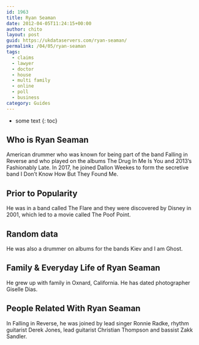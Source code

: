 ```yaml
---
id: 1963
title: Ryan Seaman
date: 2012-04-05T11:24:15+00:00
author: chito
layout: post
guid: https://ukdataservers.com/ryan-seaman/
permalink: /04/05/ryan-seaman
tags:
  - claims
  - lawyer
  - doctor
  - house
  - multi family
  - online
  - poll
  - business
category: Guides
---
```


* some text
{: toc}
          
          
## Who is  Ryan Seaman
                  
                  
                  
American drummer who was known for being part of the band Falling in Reverse and who played on the albums The Drug In Me Is You and 2013&#8217;s Fashionably Late. In 2017, he joined Dallon Weekes to form the secretive band I Don&#8217;t Know How But They Found Me.
                  
                
                
                
## Prior to Popularity 
                  
                  
                  
He was in a band called The Flare and they were discovered by Disney in 2001, which led to a movie called The Poof Point.
                  
                
                
                
## Random data 
                  
                  
                  
He was also a drummer on albums for the bands Kiev and I am Ghost.
                  
                
                
                
## Family & Everyday Life of Ryan Seaman
                  
                  
                  
He grew up with family in Oxnard, California. He has dated photographer Giselle Dias.
                  
                
                
                
## People Related With  Ryan Seaman
                  
                  
                  
In Falling in Reverse, he was joined by lead singer Ronnie Radke, rhythm guitarist Derek Jones, lead guitarist Christian Thompson and bassist Zakk Sandler.
                  
                
              
            
          
          
          
    
    
  
